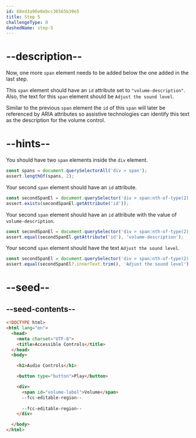 ```yaml
---
id: 68ed3a96e0ebcc36565b39e5
title: Step 5
challengeType: 0
dashedName: step-5
---
```


# --description--

Now, one more `span` element needs to be added below the one added in the last step.

This `span` element should have an `id` attribute set to `"volume-description"`.
Also, the text for this `span` element should be `Adjust the sound level`.

Similar to the previous `span` element the `id` of this `span` will later be referenced by ARIA attributes so assistive technologies can identify this text as the description for the volume control.

# --hints--

You should have two `span` elements inside the `div` element.

```js
const spans = document.querySelectorAll('div > span');
assert.lengthOf(spans, 2);
```

Your second `span` element should have an `id` attribute.

```js
const secondSpanEl = document.querySelector('div > span:nth-of-type(2)');
assert.exists(secondSpanEl.getAttribute('id'));
```

Your second `span` element should have an `id` attribute with the value of `volume-description`.

```js
const secondSpanEl = document.querySelector('div > span:nth-of-type(2)');
assert.equal(secondSpanEl.getAttribute('id'), 'volume-description');
```

Your second `span` element should have the text `Adjust the sound level`.

```js
const secondSpanEl = document.querySelector('div > span:nth-of-type(2)');
assert.equal(secondSpanEl?.innerText.trim(), 'Adjust the sound level');
```

# --seed--

## --seed-contents--

```html
<!DOCTYPE html>
<html lang="en">
  <head>
    <meta charset="UTF-8">
    <title>Accessible Controls</title>
  </head>
  <body>

    <h1>Audio Controls</h1>

    <button type="button">Play</button>

    <div>
      <span id="volume-label">Volume</span>
      --fcc-editable-region--
    
      --fcc-editable-region--
    </div>

  </body>
</html>
```
